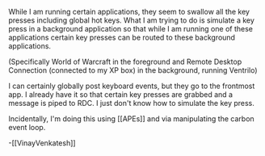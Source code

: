 

While I am running certain applications, they seem to swallow all the key presses including global hot keys.  What I am trying to do is simulate a key press in a background application so that while I am running one of these applications certain key presses can be routed to these background applications.

(Specifically World of Warcraft in the foreground and Remote Desktop Connection (connected to my XP box) in the background, running Ventrilo)

I can certainly globally post keyboard events, but they go to the frontmost app.  I already have it so that certain key presses are grabbed and a message is piped to RDC.  I just don't know how to simulate the key press.

Incidentally, I'm doing this using [[APEs]] and via manipulating the carbon event loop.

-[[VinayVenkatesh]]